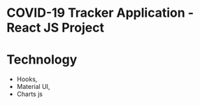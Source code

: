 #  COVID-19 Tracker Application - React JS Project 

# Technology
* Hooks, 
* Material UI, 
* Charts js